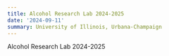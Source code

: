 ```yaml
---
title: Alcohol Research Lab 2024-2025
date: '2024-09-11'
summary: University of Illinois, Urbana-Champaign
---
```


Alcohol Research Lab 2024-2025